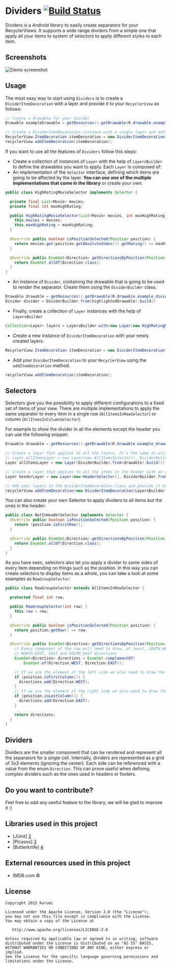 Dividers [![Build Status](https://travis-ci.org/Karumi/Dividers.svg?branch=master)](https://travis-ci.org/Karumi/Dividers)
==================

Dividers is a Android library to easily create separators for your RecyclerViews. It supports a wide range dividers from a simple one that apply all your items to system of selectors to apply different styles to each item.

Screenshots
-----------

![Demo screenshot][1]

Usage
-----

The most easy way to start using ``Dividers`` is to create a ``DividerItemDecoration`` with a layer and provide it to your ``RecyclerView`` as follows:

```java
// Create a drawable for your divider
Drawable exampleDrawable = getResources().getDrawable(R.drawable.example_drawable);

// Create a DividerItemDecoration instance with a single layer and add it to your recycler view
RecyclerView.ItemDecoration itemDecoration = new DividerItemDecoration(new Layer(DividerBuilder.get().with(exampleDrawable).build()));
recyclerView.addItemDecoration(itemDecoration);
```

If you want to use all the features of ``Dividers`` follow this steps:

* Create a collection of instances of ``Layer`` with the help of ``LayersBuilder`` to define the drawables you want to apply. Each ``Layer`` is composed of:
* An implementation of the ``Selector`` interface, defining which items are going to be affected by the layer. **You can use one of the multiple implementations that come in the library** or create your own.

```java
public class HighRatingMovieSelector implements Selector {

  private final List<Movie> movies;
  private final int maxHighRating;

  public HighRatingMovieSelector(List<Movie> movies, int maxHighRating) {
    this.movies = movies;
    this.maxHighRating = maxHighRating;
  }

  @Override public boolean isPositionSelected(Position position) {
    return movies.get(position.getAbsoluteIndex()).getRating() >= maxHighRating;
  }

  @Override public EnumSet<Direction> getDirectionsByPosition(Position position) {
    return EnumSet.allOf(Direction.class);
  }
}
``` 

* An instance of ``Divider``, containing the drawable that is going to be used to render the separator. Create them using the ``DividerBuilder`` class.

```java
Drawable drawable = getResources().getDrawable(R.drawable.example_divider);
Divider divider = DividerBuilder.from(highlightedDrawable).build()
```

* Finally, create a collection of ``Layer`` instances with the help of ``LayersBuilder``

```java
Collection<Layer> layers = LayersBuilder.with(new Layer(new HighRatingMovieSelector(), divider)).build();
```

* Create a new instance of ``DividerItemDecoration`` with your newly created layers.
```java
RecyclerView.ItemDecoration itemDecoration = new DividerItemDecoration(layers);
```
* Add your ``DividerItemDecoration`` to your ``RecyclerView`` using the ``addItemDecoration`` method.
```java
recyclerView.addItemDecoration(itemDecoration);
```

Selectors
-------------

Selectors give you the possibility to apply different configurations to a fixed set of items of your view. There are multiple implementations to apply the same separator to every item in a single row (``AllItemsInRowSelector``) or column (``AllItemsInColumnSelector``).

For example to show the divider in all the elements except the header you can use the following snippet:
```java
Drawable drawable = getResources().getDrawable(R.drawable.example_drawable);

// Create a layer that applies to all the layers. It's the same as writing :
// Layer allItemsLayer = new Layer(new AllItemsSelector(), DividerBuilder.from(drawable).build());
Layer allItemsLayer = new Layer(DividerBuilder.from(drawable).build());

// Create a layer that applies to all the items in the header with an empty drawable to avoid displaying anything
Layer headerLayer = new Layer(new HeaderSelector(), DividerBuilder.fromEmpty().build());

// Add your layers to the DividerItemDecoration class and provide it to your recycler view!
recyclerView.addItemDecoration(new DividerItemDecoration(LayersBuilder.from(allItemsLayer, headerLayer).build()));
```

You can also create your own Selector to apply dividers to all items but the ones in the header:

```java
public class NotInHeaderSelector implements Selector {
  @Override public boolean isPositionSelected(Position position) {
    return !position.isFirstRow();
  }

  @Override public EnumSet<Direction> getDirectionsByPosition(Position position) {
    return EnumSet.allOf(Direction.class);
  }
}
```

As you have seen, selectors also let you apply a divider to some sides of every item depending on things such as the position. In this way you can create selectors to display items as a whole, you can take a look at some examples as ``RowGroupSelector``:

```java
public class RowGroupSelector extends AllItemsInRowSelector {

  protected final int row;

  public RowGroupSelector(int row) {
    this.row = row;
  }

  @Override public boolean isPositionSelected(Position position) {
    return position.getRow() == row;
  }

  @Override public EnumSet<Direction> getDirectionsByPosition(Position position) {
    // Every component of the row will need to draw, at least, SOUTH_WEST, WEST, NORTH_WEST, 
    // NORTH_EAST, EAST and SOUTH_EAST directions
    EnumSet<Direction> directions = EnumSet.complementOf(
        EnumSet.of(Direction.WEST, Direction.EAST));

    // If we are the element of the left side we also need to draw the west direction
    if (position.isFirstColumn()) {
      directions.add(Direction.WEST);
    }
    // If we are the element of the right side we also need to draw the east direction
    if (position.isLastColumn()) {
      directions.add(Direction.EAST);
    }

    return directions;
  }
}
```

Dividers
--------

Dividers are the smaller component that can be rendered and represent all the separators for a single cell. Internally, dividers are represented as a grid of 3x3 elements (ignoring the center). Each side can be referenced with a value from the enum ``Direction``. This can prove useful when defining complex dividers such as the ones used in headers or footers.

Do you want to contribute?
--------------------------

Feel free to add any useful feature to the library, we will be glad to improve it :)

Libraries used in this project
------------------------------

* [JUnit] [2]
* [Picasso] [3]
* [Butterknife] [4]

External resources used in this project
---------------------------------------

* IMDB.com ©

License
-------

    Copyright 2015 Karumi

    Licensed under the Apache License, Version 2.0 (the "License");
    you may not use this file except in compliance with the License.
    You may obtain a copy of the License at

       http://www.apache.org/licenses/LICENSE-2.0

    Unless required by applicable law or agreed to in writing, software
    distributed under the License is distributed on an "AS IS" BASIS,
    WITHOUT WARRANTIES OR CONDITIONS OF ANY KIND, either express or implied.
    See the License for the specific language governing permissions and
    limitations under the License.

[1]: ./art/example.gif
[2]: https://github.com/junit-team/junit
[3]: https://github.com/square/picasso
[4]: https://github.com/JakeWharton/butterknife
